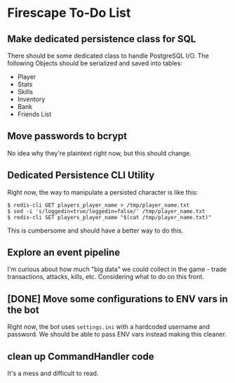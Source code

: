 # Firescape To-Do List

## Make dedicated persistence class for SQL

There should be some dedicated class to handle PostgreSQL I/O. The following Objects should be serialized and saved into tables:

  * Player
  * Stats
  * Skills
  * Inventory
  * Bank
  * Friends List
  
## Move passwords to bcrypt
No idea why they're plaintext right now, but this should change.

## Dedicated Persistence CLI Utility
Right now, the way to manipulate a persisted character is like this:

```
$ redis-cli GET players_player_name > /tmp/player_name.txt
$ sed -i 's/loggedin=true/loggedin=false/' /tmp/player_name.txt
$ redis-cli SET players_player_name "$(cat /tmp/player_name.txt)"
```

This is cumbersome and should have a better way to do this.

## Explore an event pipeline
I'm curious about how much "big data" we could collect in the game - trade transactions, attacks, kills, etc. Considering what to do on this front.

## [DONE] Move some configurations to ENV vars in the bot
Right now, the bot uses `settings.ini` with a hardcoded username and password. We should be able to pass ENV vars instead making this cleaner.

## clean up CommandHandler code
It's a mess and difficult to read.